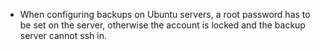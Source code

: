 * When configuring backups on Ubuntu servers, a root password has to be set on
  the server, otherwise the account is locked and the backup server cannot ssh in.
